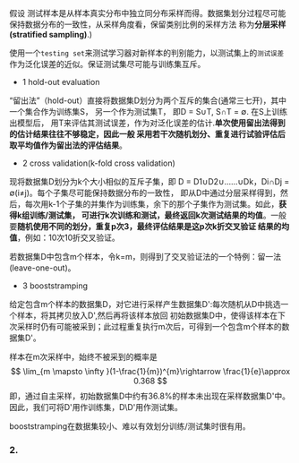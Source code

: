 
假设 测试样本是从样本真实分布中独立同分布采样而得。数据集划分过程尽可能保持数据分布的一致性，从采样角度看，保留类别比例的采样方法
称为**分层采样(stratified sampling)**.)

使用一个`testing set`来测试学习器对新样本的判别能力，以测试集上的`测试误差`作为泛化误差的近似。保证测试集尽可能与训练集互斥。
+ 1 hold-out evaluation

“留出法”（hold-out）直接将数据集D划分为两个互斥的集合(通常三七开)，其中一个集合作为训练集S， 另一个作为测试集T， 
即D = S∪T,  S∩T = ∅. 在S上训练出模型后， 用T来评估其测试误差，作为对泛化误差的估计.**单次使用留出法得到的估计结果往往不够稳定，因此一般
采用若干次随机划分、重复进行试验评估后取平均值作为留出法的评估结果**。
+ 2 cross validation(k-fold cross validation)

现将数据集D划分为k个大小相似的互斥子集，即 D = D1∪D2∪……∪Dk，Di∩Dj = ∅(i≠j)。每个子集尽可能保持数据分布的一致性，
即从D中通过分层采样得到，然后，每次用k-1个子集的并集作为训练集，余下的那个子集作为测试集。如此，**获得k组训练/测试集，
可进行k次训练和测试，最终返回k次测试结果的均值**。一般要**随机使用不同的划分，重复p次3，最终评估结果是这p次k折交叉验证
结果的均值**，例如：10次10折交叉验证。

若数据集D中包含m个样本，令k=m，则得到了交叉验证法的一个特例：留一法(leave-one-out)。
+ 3 booststramping

给定包含m个样本的数据集D，对它进行采样产生数据集D':每次随机从D中挑选一个样本，将其拷贝放入D',然后再将该样本放回
初始数据集D中，使得该样本在下次采样时仍有可能被采到；此过程重复执行m次后，可得到一个包含m个样本的数据集D'。

样本在m次采样中，始终不被采到的概率是
$$ \lim_{m \mapsto  \infty }(1-\frac{1}{m})^{m}\rightarrow \frac{1}{e}\approx 0.368 $$
即，通过自主采样，初始数据集D中约有36.8%的样本未出现在采样数据集D'中。因此，我们可将D'用作训练集，D\D'用作测试集。

booststramping在数据集较小、难以有效划分训练/测试集时很有用。

### 2. 
